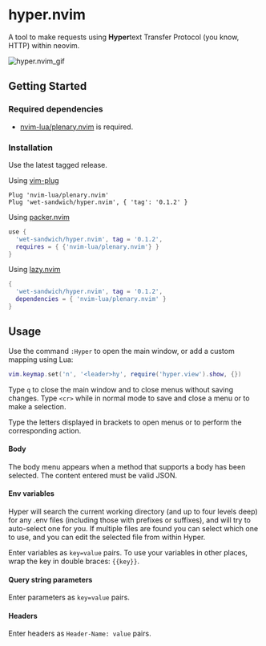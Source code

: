 # hyper.nvim

A tool to make requests using **Hyper**text Transfer Protocol (you know, HTTP) within neovim.

![hyper.nvim_gif](https://i.imgur.com/hmG6Xro.gif)

## Getting Started

### Required dependencies

- [nvim-lua/plenary.nvim](https://github.com/nvim-lua/plenary.nvim) is required.

### Installation

Use the latest tagged release.

Using [vim-plug](https://github.com/junegunn/vim-plug)

```viml
Plug 'nvim-lua/plenary.nvim'
Plug 'wet-sandwich/hyper.nvim', { 'tag': '0.1.2' }
```

Using [packer.nvim](https://github.com/wbthomason/packer.nvim)

```lua
use {
  'wet-sandwich/hyper.nvim', tag = '0.1.2',
  requires = { {'nvim-lua/plenary.nvim'} }
}
```

Using [lazy.nvim](https://github.com/folke/lazy.nvim)

```lua
{
  'wet-sandwich/hyper.nvim', tag = '0.1.2',
  dependencies = { 'nvim-lua/plenary.nvim' }
}
```

## Usage

Use the command `:Hyper` to open the main window, or add a custom mapping using Lua:

```lua
vim.keymap.set('n', '<leader>hy', require('hyper.view').show, {})
```

Type `q` to close the main window and to close menus without saving changes. Type `<cr>` while in normal mode to save and close a menu or to make a selection.

Type the letters displayed in brackets to open menus or to perform the corresponding action.

#### Body

The body menu appears when a method that supports a body has been selected. The content entered must be valid JSON.

#### Env variables

Hyper will search the current working directory (and up to four levels deep) for any .env files (including those with prefixes or suffixes), and will try to auto-select one for you. If multiple files are found you can select which one to use, and you can edit the selected file from within Hyper.

Enter variables as `key=value` pairs. To use your variables in other places, wrap the key in double braces: `{{key}}`.

#### Query string parameters

Enter parameters as `key=value` pairs.

#### Headers

Enter headers as `Header-Name: value` pairs.
